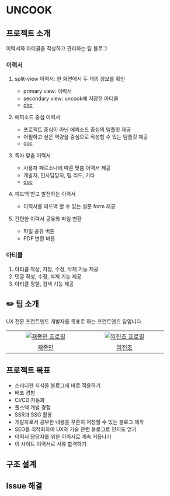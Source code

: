 # UNCOOK

## 프로젝트 소개

이력서와 아티클을 작성하고 관리하는 팀 블로그

### 이력서

1. split-view 이력서: 한 화면에서 두 개의 정보를 확인

   - primary view: 이력서
   - secondary view: uncook에 저장한 아티클
   - [doc](https://github.com/unCookk/uncook/tree/main/docs/ux/resume-split-view.md)

2. 에피소드 중심 이력서

   - 프로젝트 중심이 아닌 에피소드 중심의 템플릿 제공
   - 어필하고 싶은 역량을 중심으로 작성할 수 있는 템플릿 제공
   - [doc](https://github.com/unCookk/uncook/tree/main/docs/ux/resume-verify-issue.md)

3. 독자 맞춤 이력서

   - 사용자 페르소나에 따른 맞춤 이력서 제공
   - 개발자, 인사담당자, 팀 리드, 기타
   - [doc](https://github.com/unCookk/uncook/tree/main/docs/ux/cocktail-party-effect.md)

4. 피드백 받고 발전하는 이력서

   - 이력서를 피드백 할 수 있는 설문 form 제공

5. 간편한 이력서 공유와 파일 변환

   - 파일 공유 버튼
   - PDF 변환 버튼

### 아티클

1. 아티클 작성, 저장, 수정, 삭제 기능 제공
2. 댓글 작성, 수정, 삭제 기능 제공
3. 아티클 정렬, 검색 기능 제공

###

## ✏️ 팀 소개

UX 전문 프런트엔드 개발자를 목표로 하는 프런트엔드 팀입니다.

<table>
  <tr>
  <td align="center" width="200px">
      <a href="https://github.com/JayChae" target="_blank">
        <img src="https://avatars.githubusercontent.com/JayChae" alt="채종민 프로필" />
      </a>
    </td>
    <td align="center" width="200px">
      <a href="https://github.com/Sparrowlim" target="_blank">
        <img src="https://avatars.githubusercontent.com/Sparrowlim" alt="임진조 프로필" />
      </a>
    </td>
  </tr>

  <tr>
    <td align="center">
      <a href="https://github.com/JayChae" target="_blank">
        채종민
      </a>
    </td>
    <td align="center">
      <a href="https://github.com/Sparrowlim" target="_blank">
        임진조
      </a>
    </td>
  </tr>
</table>

## 프로젝트 목표

- 스터디한 지식을 블로그에 바로 적용하기
- 배포 경험
- CI/CD 자동화
- 풀스택 개발 경험
- SSR과 SSG 활용
- 개발자로서 공부한 내용을 꾸준히 저장할 수 있는 블로그 제작
- SEO를 최적화하여 UX와 기술 관련 블로그로 인지도 얻기
- 이력서 담당자를 위한 이력서로 계속 거듭나기
- 이 사이트 이력서로 서류 합격하기

## 구조 설계

## Issue 해결
